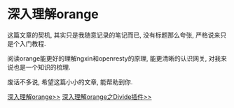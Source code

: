 
# 深入理解orange


这篇文章的契机, 其实只是我随意记录的笔记而已, 没有标题那么夸张, 严格说来只是个入门教程.

阅读orange能更好的理解ngxin和openresty的原理, 能更清晰的认识网关, 对我来说也是一个知识的梳理.

废话不多说, 希望这篇小小的文章, 能帮助到你.




[深入理解orange>>](./understanding-orange.md)
[深入理解orange之Divide插件>>](./orange-divide.md)